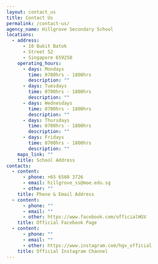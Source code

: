 ```yaml
---
layout: contact_us
title: Contact Us
permalink: /contact-us/
agency_name: Hillgrove Secondary School
locations:
  - address:
      - 10 Bukit Batok
      - Street 52
      - Singapore 659250
    operating_hours:
      - days: Mondays
        time: 0700hrs - 1800hrs
        description: ""
      - days: Tuesdays
        time: 0700hrs - 1800hrs
        description: ""
      - days: Wednesdays
        time: 0700hrs - 1800hrs
        description: ""
      - days: Thursdays
        time: 0700hrs - 1800hrs
        description: ""
      - days: Fridays
        time: 0700hrs - 1800hrs
        description: ""
    maps_link: ""
    title: School Address
contacts:
  - content:
      - phone: +65 6560 3726
      - email: hillgrove_ss@moe.edu.sg
      - other: ""
    title: Phone & Email Address
  - content:
      - phone: ""
      - email: ""
      - other: https://www.facebook.com/officialHGV
    title: Official Facebook Page
  - content:
      - phone: ""
      - email: ""
      - other: https://www.instagram.com/hgv_official
    title: Official Instagram Channel
---
```


